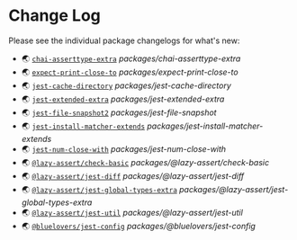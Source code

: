 # Change Log

Please see the individual package changelogs for what's new:

* 🌏 [`chai-asserttype-extra`](./packages/chai-asserttype-extra/CHANGELOG.md "packages/chai-asserttype-extra") *packages/chai-asserttype-extra*
* 🌏 [`expect-print-close-to`](./packages/expect-print-close-to/CHANGELOG.md "packages/expect-print-close-to") *packages/expect-print-close-to*
* 🌏 [`jest-cache-directory`](./packages/jest-cache-directory/CHANGELOG.md "packages/jest-cache-directory") *packages/jest-cache-directory*
* 🌏 [`jest-extended-extra`](./packages/jest-extended-extra/CHANGELOG.md "packages/jest-extended-extra") *packages/jest-extended-extra*
* 🌏 [`jest-file-snapshot2`](./packages/jest-file-snapshot/CHANGELOG.md "packages/jest-file-snapshot") *packages/jest-file-snapshot*
* 🌏 [`jest-install-matcher-extends`](./packages/jest-install-matcher-extends/CHANGELOG.md "packages/jest-install-matcher-extends") *packages/jest-install-matcher-extends*
* 🌏 [`jest-num-close-with`](./packages/jest-num-close-with/CHANGELOG.md "packages/jest-num-close-with") *packages/jest-num-close-with*
* 🌏 [`@lazy-assert/check-basic`](./packages/@lazy-assert/check-basic/CHANGELOG.md "packages/@lazy-assert/check-basic") *packages/@lazy-assert/check-basic*
* 🌏 [`@lazy-assert/jest-diff`](./packages/@lazy-assert/jest-diff/CHANGELOG.md "packages/@lazy-assert/jest-diff") *packages/@lazy-assert/jest-diff*
* 🌏 [`@lazy-assert/jest-global-types-extra`](./packages/@lazy-assert/jest-global-types-extra/CHANGELOG.md "packages/@lazy-assert/jest-global-types-extra") *packages/@lazy-assert/jest-global-types-extra*
* 🌏 [`@lazy-assert/jest-util`](./packages/@lazy-assert/jest-util/CHANGELOG.md "packages/@lazy-assert/jest-util") *packages/@lazy-assert/jest-util*
* 🌏 [`@bluelovers/jest-config`](./packages/@bluelovers/jest-config/CHANGELOG.md "packages/@bluelovers/jest-config") *packages/@bluelovers/jest-config*

